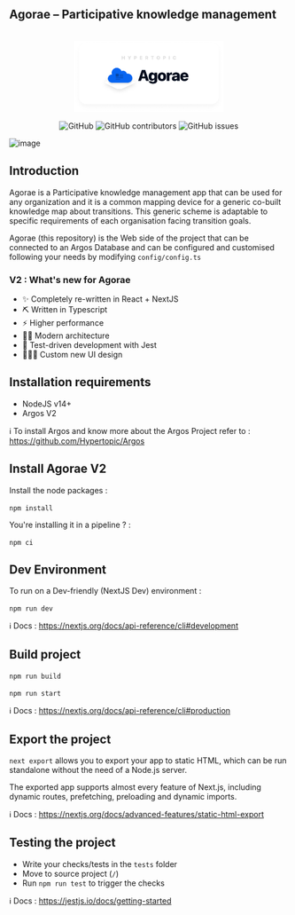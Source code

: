 ## Agorae – Participative knowledge management


<p align="center"><br>
  <a href="https://hypertopic.org/agorae">
    <img src="public/img/agorae_git.png" height="128">
  </a>
</p>

<p align="center">
  
 <img alt="GitHub" src="https://img.shields.io/github/license/hypertopic/agorae">
 <img alt="GitHub contributors" src="https://img.shields.io/github/contributors/hypertopic/agorae">
 <img alt="GitHub issues" src="https://img.shields.io/github/issues/hypertopic/agorae">
</p>

![image](https://user-images.githubusercontent.com/29493708/146692341-b1635219-f3fc-4d65-81bd-26b1d6f9a5b6.png)




## Introduction 


Agorae is a Participative knowledge management app that can be used for any organization and it is a common mapping device for a generic co-built knowledge map about transitions. This generic scheme is adaptable to specific requirements of each organisation facing transition goals. 

Agorae (this repository) is the Web side of the project that can be connected to an Argos Database and can be configured and customised following your needs by modifying `config/config.ts` 

### V2 : What's new for Agorae 

- ✨ Completely re-written in React + NextJS 
- ⛏ Written in Typescript 
- ⚡️ Higher performance 
- 👶🏻 Modern architecture 
- 🐛 Test-driven development with Jest 
- 👨🏻‍🎨 Custom new UI design

## Installation requirements 


- NodeJS v14+ 
- Argos V2

ℹ️  To install Argos and know more about the Argos Project refer to : https://github.com/Hypertopic/Argos 

## Install Agorae V2 


Install the node packages : 

`npm install` 

You're installing it in a pipeline ? : 

`npm ci` 
## Dev Environment 


To run on a Dev-friendly (NextJS Dev) environment :

`npm run dev`

ℹ️ Docs : https://nextjs.org/docs/api-reference/cli#development 
## Build project 


`npm run build`

`npm run start`

ℹ️ Docs : https://nextjs.org/docs/api-reference/cli#production 

## Export the project 


`next export` allows you to export your app to static HTML, which can be run standalone without the need of a Node.js server.

The exported app supports almost every feature of Next.js, including dynamic routes, prefetching, preloading and dynamic imports.

ℹ️ Docs : https://nextjs.org/docs/advanced-features/static-html-export 

## Testing the project  


- Write your checks/tests in the `tests` folder  
- Move to source project (`/`)
- Run `npm run test` to trigger the checks 

ℹ️  Docs : https://jestjs.io/docs/getting-started 

